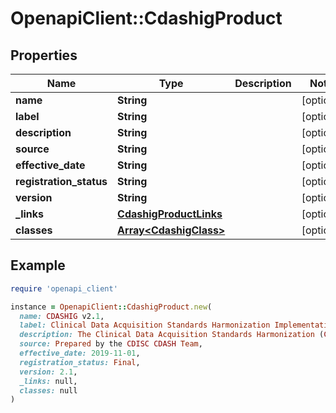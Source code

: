 # OpenapiClient::CdashigProduct

## Properties

| Name | Type | Description | Notes |
| ---- | ---- | ----------- | ----- |
| **name** | **String** |  | [optional] |
| **label** | **String** |  | [optional] |
| **description** | **String** |  | [optional] |
| **source** | **String** |  | [optional] |
| **effective_date** | **String** |  | [optional] |
| **registration_status** | **String** |  | [optional] |
| **version** | **String** |  | [optional] |
| **_links** | [**CdashigProductLinks**](CdashigProductLinks.md) |  | [optional] |
| **classes** | [**Array&lt;CdashigClass&gt;**](CdashigClass.md) |  | [optional] |

## Example

```ruby
require 'openapi_client'

instance = OpenapiClient::CdashigProduct.new(
  name: CDASHIG v2.1,
  label: Clinical Data Acquisition Standards Harmonization Implementation Guide for Human Clinical Trials Version 2.1,
  description: The Clinical Data Acquisition Standards Harmonization (CDASH) Model, the CDASH Implementation Guide (CDASHIG), and the CDASHIG Metadata Table define basic standards for the collection of clinical trial data and how to implement the standard for specific case report forms (CRFs).,
  source: Prepared by the CDISC CDASH Team,
  effective_date: 2019-11-01,
  registration_status: Final,
  version: 2.1,
  _links: null,
  classes: null
)
```


